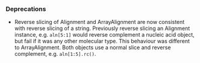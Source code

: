 <!--
A new scriv changelog fragment.

Uncomment the section that is right (remove the HTML comment wrapper).
-->

<!--
### Contributors

- A bullet item for the Contributors category.

-->
<!--
### ENH

- A bullet item for the ENH category.

-->
<!--
### BUG

- A bullet item for the BUG category.

-->
<!--
### DOC

- A bullet item for the DOC category.

-->
### Deprecations

- Reverse slicing of Alignment and ArrayAlignment are now consistent
  with reverse slicing of a string. Previously reverse slicing an
  Alignment instance, e.g. `aln[5:1]` would reverse complement a
  nucleic acid object, but fail if it was any other molecular type.
  This behaviour was different to ArrayAlignment. Both objects use a
  normal slice and reverse complement, e.g. `aln[1:5].rc()`.

<!--
### Discontinued

- A bullet item for the Discontinued category.

-->
